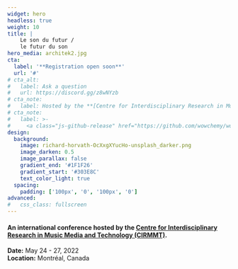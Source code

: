 ```yaml
---
widget: hero
headless: true
weight: 10
title: |
    Le son du futur /  
    le futur du son
hero_media: architek2.jpg
cta:
  label: '**Registration open soon**'
  url: '#'
# cta_alt:
#   label: Ask a question
#   url: https://discord.gg/z8wNYzb
# cta_note:
#   label: Hosted by the **[Centre for Interdisciplinary Research in Music Media and Technology (CIRMMT)](#)**. 
# cta_note:
#   label: >-
#     <a class="js-github-release" href="https://github.com/wowchemy/wowchemy-hugo-themes/releases" data-repo="wowchemy/wowchemy-hugo-themes">Latest release<!-- V --></a><div style="text-shadow: none;"><a class="github-button" href="https://github.com/wowchemy/wowchemy-hugo-themes" data-icon="octicon-star" data-size="large" data-show-count="true" aria-label="Star">Star Wowchemy site builder for Hugo</a></div><div style="text-shadow: none;"><a class="github-button" href="https://github.com/wowchemy/starter-hugo-academic" data-icon="octicon-star" data-size="large" data-show-count="true" aria-label="Star">Star the Academic template</a></div>
design:
  background:
    image: richard-horvath-OcXxgXYucHo-unsplash_darker.png
    image_darken: 0.5
    image_parallax: false
    gradient_end: '#1F1F26'
    gradient_start: '#303E8C'
    text_color_light: true
  spacing: 
    padding: ['100px', '0', '100px', '0']
advanced:
#   css_class: fullscreen
---
```


#### An international conference hosted by the **[Centre for Interdisciplinary Research in Music Media and Technology (CIRMMT)](https://cirmmt.org)**. 

**Date:** May 24 - 27, 2022  
**Location:** Montréal, Canada

&nbsp;